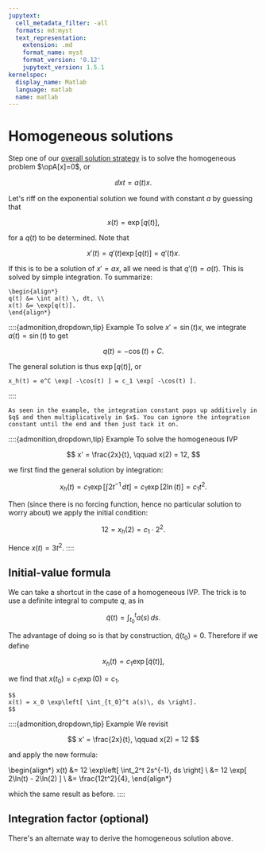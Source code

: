 ```yaml
---
jupytext:
  cell_metadata_filter: -all
  formats: md:myst
  text_representation:
    extension: .md
    format_name: myst
    format_version: '0.12'
    jupytext_version: 1.5.1
kernelspec:
  display_name: Matlab
  language: matlab
  name: matlab
---
```

# Homogeneous solutions

Step one of our [overall solution strategy](algorithm-firstlin-solve) is to solve the homogeneous problem $\opA[x]=0$, or

$$
\dd{x}{t} = a(t) x.
$$

Let's riff on the exponential solution we found with constant $a$ by guessing that

$$
x(t) = \exp[q(t)],
$$

for a $q(t)$ to be determined. Note that 

$$
x'(t) = q'(t) \exp[q(t)] = q'(t) x.
$$

If this is to be a solution of $x'=ax$, all we need is that $q'(t)=a(t)$. This is solved by simple integration. To summarize:

````{proof:formula} Solution of $x'=a(t)x$
\begin{align*}
q(t) &= \int a(t) \, dt, \\
x(t) &= \exp[q(t)].
\end{align*}
````

::::{admonition,dropdown,tip} Example
To solve $x'=\sin(t) x$, we integrate $a(t)=\sin(t)$ to get 

$$
q(t) = -\cos(t)+C. 
$$

The general solution is thus $\exp[q(t)]$, or 

```{math}
x_h(t) = e^C \exp[ -\cos(t) ] = c_1 \exp[ -\cos(t) ].
```
::::

```{tip}
As seen in the example, the integration constant pops up additively in $q$ and then multiplicatively in $x$. You can ignore the integration constant until the end and then just tack it on.
```

::::{admonition,dropdown,tip} Example
To solve the homogeneous IVP

$$
x' = \frac{2x}{t}, \qquad x(2) = 12,
$$

we first find the general solution by integration:

$$
x_h(t) = c_1 \exp\left[ \int 2t^{-1}\, dt \right] = c_1 \exp[2\ln(t)] = c_1 t^2.
$$

Then (since there is no forcing function, hence no particular solution to worry about) we apply the initial condition:

$$
12 = x_h(2) = c_1\cdot 2^2.
$$

Hence $x(t) = 3t^2$.
::::

## Initial-value formula

We can take a shortcut in the case of a homogeneous IVP. The trick is to use a definite integral to compute $q$, as in

$$
\tilde{q}(t) = \int_{t_0}^t a(s)\, ds.
$$

The advantage of doing so is that by construction, $\tilde{q}(t_0)=0$. Therefore if we define

$$
x_h(t)= c_1\exp[\tilde{q}(t)],
$$

we find that $x(t_0)=c_1\exp(0)=c_1$.

````{proof:formula} Solution of $x' = a(t)x$, $x(t_0)=x_0$
$$
x(t) = x_0 \exp\left[ \int_{t_0}^t a(s)\, ds \right].
$$
````

::::{admonition,dropdown,tip} Example
We revisit

$$
x' = \frac{2x}{t}, \qquad x(2) = 12
$$

and apply the new formula:

\begin{align*}
x(t) &= 12 \exp\left[ \int_2^t 2s^{-1}\, ds \right] \\ 
&= 12 \exp[ 2\ln(t) - 2\ln(2) ] \\ 
&= \frac{12t^2}{4},
\end{align*}

which the same result as before.
::::

## Integration factor (optional)

There's an alternate way to derive the homogeneous solution above. 